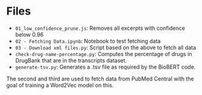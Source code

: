# Files

* `01_low_confidence_prune.js`: Removes all excerpts with confidence below 0.96
* `02 - Fetching Data.ipynb`: Notebook to test fetching data
* `03 - Download xml files.py`: Script based on the above to fetch all data
* `check-drug-name-percentage.py`: Computes the percentage of drugs in DrugBank that are in the transcripts dataset.
* `generate-tsv.py`: Generates a .tsv file as required by the BioBERT code.

The second and third are used to fetch data from PubMed Central with the goal of training a Word2Vec model on this.
